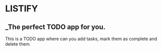 # LISTIFY

## \_The perfect TODO app for you.

This is a TODO app where can you add tasks, mark them as complete and delete them.
